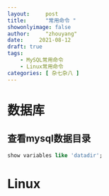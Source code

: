 ```yaml
---
layout:     post
title:      "常用命令 "
showonlyimage: false
author:     "zhouyang"
date:     2021-08-12
draft: true
tags:
    - MySQL常用命令
    - Linux常用命令
categories: [ 杂七杂八 ]    
---
```


# 数据库

## 查看mysql数据目录

```sql
show variables like 'datadir';
```

# Linux



